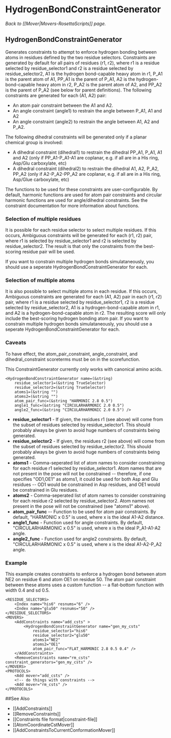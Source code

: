 # HydrogenBondConstraintGenerator
*Back to [[Mover|Movers-RosettaScripts]] page.*
## HydrogenBondConstraintGenerator

Generates constraints to attempt to enforce hydrogen bonding between atoms in residues defined by the two residue selectors. Constraints are generated by default for all pairs of residues (r1, r2), where r1 is a residue selected by residue_selector1 and r2 is a residue selected by residue_selector2, A1 is the hydrogen bond-capable heavy atom in r1, P_A1 is the parent atom of A1, PP_A1 is the parent of P_A1, A2 is the hydrogen-bond-capable heavy atom in r2, P_A2 is the parent atom of A2, and PP_A2 is the parent of P_A2 (see below for parent definitions). The following constraints are generated for each (A1, A2) pair:

* An atom pair constraint between the A1 and A2.
* An angle constraint (angle1) to restrain the angle between P_A1, A1 and A2
* An angle constraint (angle2) to restrain the angle between A1, A2 and P_A2.

The following dihedral constraints will be generated only if a planar chemical group is involved:
* A dihedral constraint (dihedral1) to restrain the dihedral PP_A1, P_A1, A1 and A2 (only if PP_A1-P_A1-A1 are coplanar, e.g. if all are in a His ring, Asp/Glu carboxylate, etc)
* A dihedral constraint (dihedral2) to restrain the dihedral A1, A2, P_A2, PP_A2 (only if A2-P_A2-PP_A2 are coplanar, e.g. if all are in a His ring, Asp/Glue carboxylate, etc)

The functions to be used for these constraints are user-configurable.  By default, harmonic functions are used for atom pair constraints and circular harmonic functions are used for angle/dihedral constraints. See the constraint documentation for more information about functions.

### Selection of multiple residues

It is possible for each residue selector to select multiple residues. If this occurs, Ambiguous constraints will be generated for each (r1, r2) pair, where r1 is selected by residue_selector1 and r2 is selected by residue_selector2. The result is that only the constraints from the best-scoring residue pair will be used.

If you want to constrain multiple hydrogen bonds simulataneously, you should use a seperate HydrogenBondConstraintGenerator for each.

### Selection of multiple atoms

It is also possible to select multiple atoms in each residue. If this occurs, Ambiguous constraints are generated for each (A1, A2) pair in each (r1, r2) pair, where r1 is a residue selected by residue_selector1, r2 is a residue selected by residue_selector2, A1 is a hydrogen-bond-capable atom in r1, and A2 is a hydrogen-bond-capable atom in r2. The resulting score will only include the best-scoring hydrogen bonding atom pair. If you want to constrain multiple hydrogen bonds simulataneously, you should use a seperate HydrogenBondConstraintGenerator for each.

### Caveats

To have effect, the atom_pair_constraint, angle_constraint, and dihedral_constraint scoreterms must be on in the scorefunction.

This ConstraintGenerator currently only works with canonical amino acids.


```
<HydrogenBondConstraintGenerator name=(&string)
    residue_selector1=(&string TrueSelector)
    residue_selector2=(&string TrueSelector)
    atoms1=(&string "")
    atoms2=(&string "")
    atom_pair_func=(&string "HARMONIC 2.8 0.5")
    angle1_func=(&string "CIRCULARHARMONIC 2.0 0.5")
    angle2_func=(&string "CIRCULARHARMONIC 2.0 0.5") />
```

* **residue_selector1** - If given, the residues r1 (see above) will come from the subset of residues selected by residue_selector1. This should probably always be given to avoid huge numbers of constraints being generated.
* **residue_selector2** - If given, the residues r2 (see above) will come from the subset of residues selected by residue_selector2. This should probably always be given to avoid huge numbers of constraints being generated.
* **atoms1** - Comma-seperated list of atom names to consider constraining for each residue r1 selected by residue_selector1. Atom names that are not present in the pose will not be constrained -- therefore, if one specifies "OD1,OE1" as atoms1, it could be used for both Asp and Glu residues -- OD1 would be constrained in Asp residues, and OE1 would be constrained in Glu residues.
* **atoms2** - Comma-seperated list of atom names to consider constraining for each residue r2 selected by residue_selector2. Atom names not present in the pose will not be constrained (see "atoms1" above).
* **atom_pair_func** -- Function to be used for atom pair constraints. By default, "HARMONIC x 0.5" is used, where x is the ideal A1-A2 distance.
* **angle1_func** - Function used for angle constraints. By default, "CIRCULARHARMONIC x 0.5" is used, where x is the ideal P_A1-A1-A2 angle.
* **angle2_func** - Function used for angle2 constraints. By default, "CIRCULARHARMONIC x 0.5" is used, where x is the ideal A1-A2-P_A2 angle.


### Example

This example creates constraints to enforce a hydrogen bond between atom NE2 on residue 6 and atom OE1 on residue 50. The atom pair constraint between these atoms uses a custom function -- a flat-bottom function with width 0.4 and sd 0.5.

```
<RESIDUE_SELECTORS>
    <Index name="his6" resnums="6" />
    <Index name="glu50" resnums="50" />
</RESIDUE_SELECTORS>
<MOVERS>
    <AddConstraints name="add_csts" >
        <HydrogenBondConstraintGenerator name="gen_my_csts"
            residue_selector1="his6"
            residue_selector2="glu50"
            atoms1="NE2"
            atoms2="OE1" 
            atom_pair_func="FLAT_HARMONIC 2.8 0.5 0.4" />
    </AddConstraints>
    <RemoveConstraints name="rm_csts" constraint_generators="gen_my_csts" />
</MOVERS>
<PROTOCOLS>
    <Add mover="add_csts" />
    <!-- do things with constraints -->
    <Add mover="rm_csts" />
</PROTOCOLS>
```


##See Also

* [[AddConstraints]]
* [[RemoveConstraints]]
* [[Constraints file format|constraint-file]]
* [[AtomCoordinateCstMover]]
* [[AddConstraintsToCurrentConformationMover]]

